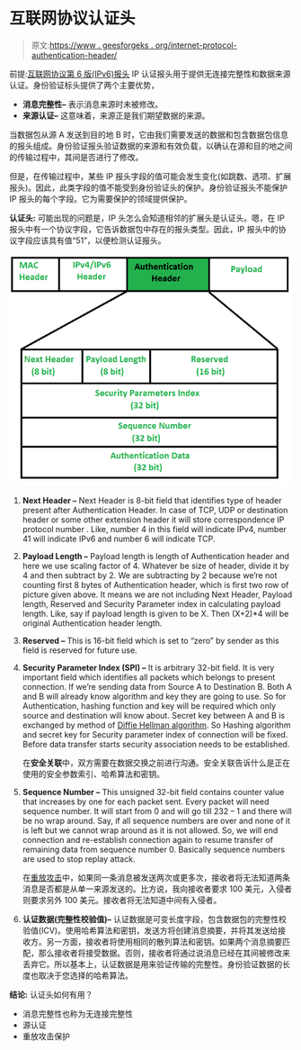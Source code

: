 # 互联网协议认证头

> 原文:[https://www . geesforgeks . org/internet-protocol-authentication-header/](https://www.geeksforgeeks.org/internet-protocol-authentication-header/)

前提:[互联网协议第 6 版(IPv6)报头](https://www.geeksforgeeks.org/internet-protocol-version-6-ipv6-header/)
IP 认证报头用于提供无连接完整性和数据来源认证。身份验证标头提供了两个主要优势，

*   **消息完整性–**
    表示消息来源时未被修改。
*   **来源认证–**
    这意味着，来源正是我们期望数据的来源。

当数据包从源 A 发送到目的地 B 时，它由我们需要发送的数据和包含数据包信息的报头组成。身份验证报头验证数据的来源和有效负载，以确认在源和目的地之间的传输过程中，其间是否进行了修改。

但是，在传输过程中，某些 IP 报头字段的值可能会发生变化(如跳数、选项、扩展报头)。因此，此类字段的值不能受到身份验证头的保护。身份验证报头不能保护 IP 报头的每个字段。它为需要保护的领域提供保护。

**认证头:**
可能出现的问题是，IP 头怎么会知道相邻的扩展头是认证头。嗯，在 IP 报头中有一个协议字段，它告诉数据包中存在的报头类型。因此，IP 报头中的协议字段应该具有值“51”，以便检测认证报头。

![](img/e488817f277c7a8d687cdfac760c6ce2.png)

1.  **Next Header –**
    Next Header is 8-bit field that identifies type of header present after Authentication Header. In case of TCP, UDP or destination header or some other extension header it will store correspondence IP protocol number . Like, number 4 in this field will indicate IPv4, number 41 will indicate IPv6 and number 6 will indicate TCP.
2.  **Payload Length –**
    Payload length is length of Authentication header and here we use scaling factor of 4\. Whatever be size of header, divide it by 4 and then subtract by 2\. We are subtracting by 2 because we’re not counting first 8 bytes of Authentication header, which is first two row of picture given above. It means we are not including Next Header, Payload length, Reserved and Security Parameter index in calculating payload length. Like, say if payload length is given to be X. Then (X+2)*4 will be original Authentication header length.
3.  **Reserved –**
    This is 16-bit field which is set to “zero” by sender as this field is reserved for future use.
4.  **Security Parameter Index (SPI) –**
    It is arbitrary 32-bit field. It is very important field which identifies all packets which belongs to present connection. If we’re sending data from Source A to Destination B. Both A and B will already know algorithm and key they are going to use. So for Authentication, hashing function and key will be required which only source and destination will know about. Secret key between A and B is exchanged by method of [Diffie Hellman algorithm](https://www.geeksforgeeks.org/implementation-diffie-hellman-algorithm/). So Hashing algorithm and secret key for Security parameter index of connection will be fixed. Before data transfer starts security association needs to be established.

    在**安全关联**中，双方需要在数据交换之前进行沟通。安全关联告诉什么是正在使用的安全参数索引、哈希算法和密钥。

5.  **Sequence Number –**
    This unsigned 32-bit field contains counter value that increases by one for each packet sent. Every packet will need sequence number. It will start from 0 and will go till 232 – 1 and there will be no wrap around. Say, if all sequence numbers are over and none of it is left but we cannot wrap around as it is not allowed. So, we will end connection and re-establish connection again to resume transfer of remaining data from sequence number 0\. Basically sequence numbers are used to stop replay attack.

    在[重放攻击](https://www.geeksforgeeks.org/replay-attack/)中，如果同一条消息被发送两次或更多次，接收者将无法知道两条消息是否都是从单一来源发送的。比方说，我向接收者要求 100 美元，入侵者则要求另外 100 美元。接收者将无法知道中间有入侵者。

6.  **认证数据(完整性校验值)–**
    认证数据是可变长度字段，包含数据包的完整性校验值(ICV)。使用哈希算法和密钥，发送方将创建消息摘要，并将其发送给接收方。另一方面，接收者将使用相同的散列算法和密钥。如果两个消息摘要匹配，那么接收者将接受数据。否则，接收者将通过说消息已经在其间被修改来丢弃它。所以基本上，认证数据是用来验证传输的完整性。身份验证数据的长度也取决于您选择的哈希算法。

**结论:**
认证头如何有用？

*   消息完整性也称为无连接完整性
*   源认证
*   重放攻击保护